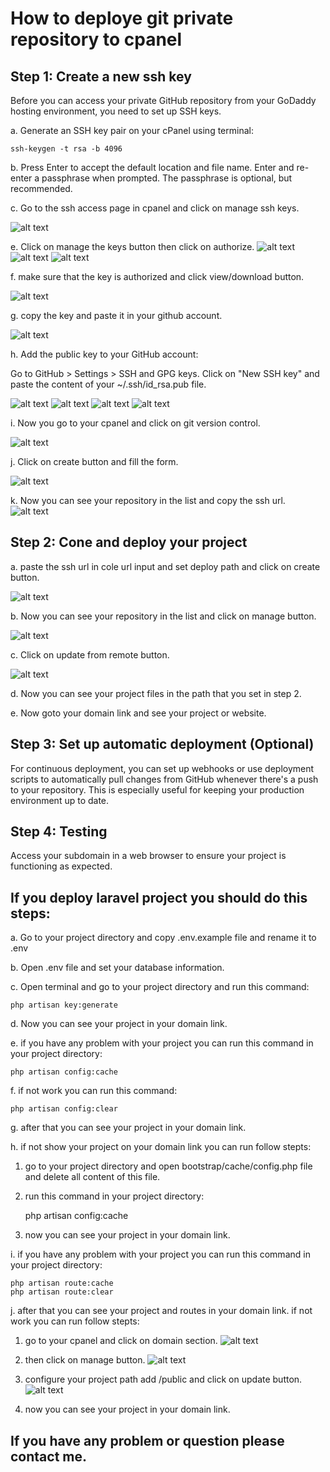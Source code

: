 # How to deploye git private repository to cpanel

## Step 1: Create a new ssh key

Before you can access your private GitHub repository from your GoDaddy hosting environment, you need to set up SSH keys.

a. Generate an SSH key pair on your cPanel using terminal:

    ssh-keygen -t rsa -b 4096

b. Press Enter to accept the default location and file name. Enter and re-enter a passphrase when prompted. The passphrase is optional, but recommended.

c. Go to the ssh access page in cpanel and click on manage ssh keys.

![alt text](../images/step1.png "step 3")

e. Click on manage the keys button then click on authorize.
![alt text](../images/step2.png "step 4")
![alt text](../images/step6.png "step 5")
![alt text](../images/step7.png "step 6")

f. make sure that the key is authorized and click view/download button.

![alt text](../images/step8.png "step 7")

g. copy the key and paste it in your github account.

![alt text](../images/step9.png "step 8")

h. Add the public key to your GitHub account:

Go to GitHub > Settings > SSH and GPG keys.
Click on "New SSH key" and paste the content of your ~/.ssh/id_rsa.pub file.

![alt text](../images/step10.png "step 9")
![alt text](../images/step11.png "step 10")
![alt text](../images/step12.png "step 11")
![alt text](../images/step13.png "step 12")

i. Now you go to your cpanel and click on git version control.

![alt text](../images/step15.png "step 13")

j. Click on create button and fill the form.

![alt text](../images/step16.png "step 14")

k. Now you can see your repository in the list and copy the ssh url.
![alt text](../images/step17.png "step 15")

## Step 2: Cone and deploy your project

a. paste the ssh url in cole url input and set deploy path and click on create button.

![alt text](../images/step18.png "step 15")

b. Now you can see your repository in the list and click on manage button.

![alt text](../images/step19.png "step 15")

c. Click on update from remote button.

![alt text](../images/step20.png "step 15")

d. Now you can see your project files in the path that you set in step 2.

e. Now goto your domain link and see your project or website.


## Step 3: Set up automatic deployment (Optional)

For continuous deployment, you can set up webhooks or use deployment scripts to automatically pull changes from GitHub whenever there's a push to your repository. This is especially useful for keeping your production environment up to date.

## Step 4: Testing

Access your subdomain in a web browser to ensure your project is functioning as expected.

## If you deploy laravel project you should do this steps:

a. Go to your project directory and copy .env.example file and rename it to .env

b. Open .env file and set your database information.

c. Open terminal and go to your project directory and run this command:

    php artisan key:generate

d. Now you can see your project in your domain link.

e. if you have any problem with your project you can run this command in your project directory:

    php artisan config:cache

f. if not work you can run this command:

    php artisan config:clear

g. after that you can see your project in your domain link.

h. if not show your project on your domain link you can run follow stepts:

1. go to your project directory and open bootstrap/cache/config.php file and delete all content of this file.
2. run this command in your project directory:

    php artisan config:cache

3. now you can see your project in your domain link.

i. if you have any problem with your project you can run this command in your project directory:

    php artisan route:cache
    php artisan route:clear

j. after that you can see your project and routes in your domain link. if not work you can run follow stepts:

1. go to your cpanel and click on domain section.
![alt text](../images/step22.png "step 15")

2. then click on manage button.
![alt text](../images/step23.png "step 15")

3. configure your project path add /public and click on update button.
![alt text](../images/step24.png "step 15")

4. now you can see your project in your domain link.    

## If you have any problem or question please contact me.